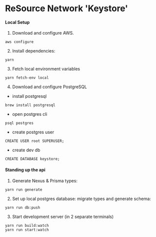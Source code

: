 # ReSource Network 'Keystore'

#### Local Setup

1. Download and configure AWS.

```
aws configure
```

2. Install dependencies:

```
yarn
```

3. Fetch local environment variables

```
yarn fetch-env local
```

4. Download and configure PostgreSQL

- install postgresql

```
brew install postgresql
```

- open postgres cli

```
psql postgres
```

- create postgres user

```
CREATE USER root SUPERUSER;
```

- create dev db

```
CREATE DATABASE keystore;
```

#### Standing up the api

1.  Generate Nexus & Prisma types:

```
yarn run generate
```

2. Set up local postgres database: migrate types and generate schema:

```
yarn run db:push
```

3. Start development server (in 2 separate terminals)

```
yarn run build:watch
yarn run start:watch
```

